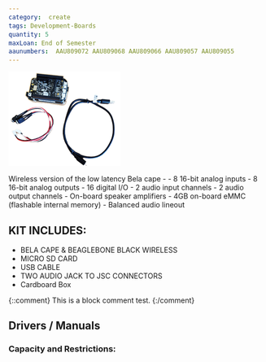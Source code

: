 ```yaml
---
category:  create
tags: Development-Boards
quantity: 5
maxLoan: End of Semester
aaunumbers:  AAU809072 AAU809068 AAU809066 AAU809057 AAU809055
---
```

![Bela Wireless](/assets/images/equip/belaW.png)

Wireless version of the low latency Bela cape - - 8 16-bit analog inputs - 8 16-bit analog outputs - 16 digital I/O - 2 audio input channels - 2 audio output channels - On-board speaker amplifiers - 4GB on-board eMMC (flashable internal memory) - Balanced audio lineout
## KIT INCLUDES:
-  BELA CAPE & BEAGLEBONE BLACK WIRELESS
- MICRO SD CARD
- USB CABLE
- TWO AUDIO JACK TO JSC CONNECTORS
- Cardboard Box

{::comment}
This is a block comment test.
{:/comment}


## Drivers / Manuals
[]()



### Capacity and Restrictions:

